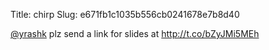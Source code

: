 Title: chirp
Slug: e671fb1c1035b556cb0241678e7b8d40

<a href="http://twitter.com/yrashk">@yrashk</a> plz send a link for slides at <a href="http://t.co/bZyJMi5MEh">http://t.co/bZyJMi5MEh</a>
